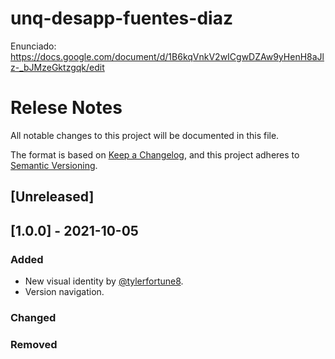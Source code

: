 # unq-desapp-fuentes-diaz

Enunciado: https://docs.google.com/document/d/1B6kqVnkV2wICgwDZAw9yHenH8aJlz-_bJMzeGktzgqk/edit

# Relese Notes
All notable changes to this project will be documented in this file.

The format is based on [Keep a Changelog](https://keepachangelog.com/en/1.0.0/),
and this project adheres to [Semantic Versioning](https://semver.org/spec/v2.0.0.html).

## [Unreleased]

## [1.0.0] - 2021-10-05
### Added
- New visual identity by [@tylerfortune8](https://github.com/tylerfortune8).
- Version navigation.

### Changed

### Removed
